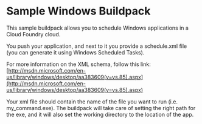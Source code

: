 Sample Windows Buildpack
=======================

This sample buildpack allows you to schedule Windows applications in a Cloud Foundry cloud.

You push your application, and next to it you provide a schedule.xml file (you can generate it using Windows Scheduled Tasks).

For more information on the XML schema, follow this link:  [http://msdn.microsoft.com/en-us/library/windows/desktop/aa383609(v=vs.85).aspx](http://msdn.microsoft.com/en-us/library/windows/desktop/aa383609(v=vs.85).aspx)

Your xml file should contain the name of the file you want to run (i.e. my_command.exe). The buildpack will take care of setting the right path for the exe, and it will also set the working directory to the location of the app.